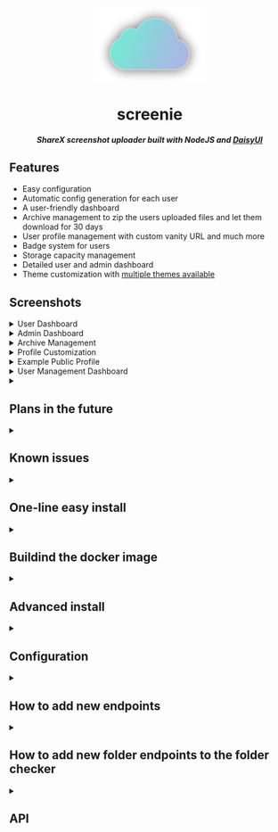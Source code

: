 <div align="center">
    <img src="preview/logo.png" width="200"/>
    <div>
        <h1>screenie</h1>
        <h5>ShareX screenshot uploader built with NodeJS and <a href="https://v5.daisyui.com/" target="_blank">DaisyUI</a></h5>
    </div>
</div>

## Features
- Easy configuration
- Automatic config generation for each user
- A user-friendly dashboard
- Archive management to zip the users uploaded files and let them download for 30 days
- User profile management with custom vanity URL and much more
- Badge system for users
- Storage capacity management
- Detailed user and admin dashboard
- Theme customization with [multiple themes available](https://v5.daisyui.com/docs/themes/)


## Screenshots
<details>
    <summary>User Dashboard</summary>
    
![image](preview/userdashboard.png)
</details>
<details>
    <summary>Admin Dashboard</summary>
    
![image](preview/admindashboard.png)
</details>
<details>
    <summary>Archive Management</summary>
    
![image](preview/archivemanagement.png)
</details>
<details>
    <summary>Profile Customization</summary>
    
![image](preview/profilecustomization.png)
</details>
<details>
    <summary>Example Public Profile</summary>
    
![image](preview/publicprofile.png)
</details>
<details>
    <summary>User Management Dashboard</summary>
    
![image](preview/usermanagement.png)
</details>

<details>
    <summary><h2>Plans in the future</h2></summary>

| Completed? | Description |
| [---] | --- |
| ❌ | Trying to move the project to a framework |
| ❌ | Spotify API for the profiles |
| ❌ | Expanding the dashboard |
| ❌ | Adding GitHub packages |

</details>


<details>
    <summary><h2>Known issues</h2></summary>


| Fixed? | Description |
| [---] | --- |
| ❌ | When uploading a profile picture, the temporary file is "busy" and can't delete |
| ❌ | Admins can demote themselves |
| ❌ | email/username/password validation needs to be fixed |

</details>

<details>
    <summary><h2>One-line easy install</h2></summary>

```Soon!```

</details>


<details>
    <summary><h2>Buildind the docker image</h2></summary>

- Build the image with command: ```docker build . -t screenie```
- Run container with command: ```docker run --name screenie -d --rm -p 80:8000 localhost/screenie:latest```

- If you want pesistent storage for database, uploads and archives, create volumes with command: ```docker volume create screenie-database-volume; docker volume create screenie-uploads-volume; docker volume create screenie-archives-volume```
- Then run the container with command ```podman run --name screenie -d --rm -p 80:8000 -v screenie-database-volume:/var/lib/mysql -v screenie-uploads-volume:/screenie/src/uploads -v screenie-archives-volume:/screenie/src/archives localhost/screenie:latest```

- You can now open screenie on the domain, you've set it up in ```data/config.json```.
</details>

<details>
    <summary><h2>Advanced install</h2></summary>


- Download / Clone the source code.
- Run `npm i` to install the packages.
- Fill in the `config.json` config file.
- Import the SQL file `db.sql`  to your database server and fill in the connection information to the `.env` file.
- If you have made any changes to the design, run `npm run build:css` to rebuild the CSS file.
- To run the server, use the command `node .` or `npm start` to run the server.
</details>

<details>
    <summary><h2>Configuration</h2></summary>

Here is a list of all the keys in the config with their meaning:

| Entry name | Description |
| --- | --- |
| `maindomain` | This is the main domain, if a domain is not set in the config it falls back to this. |
| `uploadkeylength` | The length of characters that are in the upload key. |
| `nodeserverport` | The port for the server. |
| `maxSizePerFileMB` | The maximum size per file in megabytes. |
| `discordInviteURL` | The URL for the Discord invite endpoint. (`maindomain.example/discord` is going to redirect the user to the URL given here) |

### .env File
Here is a list of all the keys in the `.env` file with their meaning:

| Entry name | Description |
| --- | --- |
| `DB_HOST` | The database host IP. |
| `DB_USER` | The database user. |
| `DB_PASSWORD` | The database password. |
| `DB_NAME` | The database name. (default: `screenie`) |
</details>

<details>
    <summary><h2>How to add new endpoints</h2></summary>
To make a new endpoint you need to make a file in the `routes` folder with your name of choice. Example: `example.js`
The empty version should look like this:
    
```js
const express = require('express')
const router = express.Router()
router.get("/", (req, res) => {
    res.send('Hello!')
})
module.exports = router;
```

Then you just need to add a new value to the `"routes.json"` array:
```json
{
        "endpoint": "/yourendpoint",
        "location": "./routes/yourfile"
}
```

> DISCLAIMER
> In your endpoint JS file, leave the router endpoint on `"/"`, since you will be giving the name of the route in the main `routes.json` file.
</details>

<details>
<summary><h2>How to add new folder endpoints to the folder checker</h2></summary>
    
To add new folders to the checker, you simply add a new list element containing the path of the folder in the `folders` variable in the `server.js` file. The checker (`/functions/check.js`) will run through all the list items, and checking them, if they exist, if they don't exist, it will make the specified folder.
</details>

<details>
    <summary><h2>API</h2></summary>

| Request type | Endpoint | Description |
| :---: | :---: | --- |
| **GET** | `/api/uploads/:uploadkey` | Returns a list of uploads uploaded with the upload key. |
| **GET** | `/api/domains` | Returns a list of all the domains. |
| **POST** | `/api/upload` | This is the upload URL, and you can use other apps to upload files. In the post body you only need the `uploadKey` and the `file`. |
| **GET** | `/api/profile_pictures` | Returns profile pictures. |
| **GET** | `/admin/user/:id` | Returns user details by user ID. |
| **POST** | `/admin/user/:id` | Updates user details by user ID. |
| **DELETE** | `/admin/user/:id` | Deletes a user by user ID. |
| **GET** | `/admin/upload/:id` | Returns upload details by upload ID. |
| **DELETE** | `/admin/upload/:id` | Deletes an upload by upload ID. |
| **GET** | `/admin/domain/:id` | Returns domain details by domain ID. |
| **POST** | `/admin/domain` | Adds a new domain. |
| **POST** | `/admin/upload/:id` | Updates domain details by domain ID. |
| **DELETE** | `/admin/upload/:id` | Deletes an upload by domain ID. |
</details>